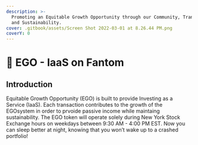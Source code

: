 ```yaml
---
description: >-
  Promoting an Equitable Growth Opportunity through our Community, Transparency,
  and Sustainability.
cover: .gitbook/assets/Screen Shot 2022-03-01 at 8.26.44 PM.png
coverY: 0
---
```


# 🏦 EGO - IaaS on Fantom

## Introduction

Equitable Growth Opportunity (EGO) is built to provide Investing as a Service (IaaS). Each transaction contributes to the growth of the EGOsystem in order to prvoide passive income while maintaing sustainability. The EGO token will operate solely during New York Stock Exchange hours on weekdays between 9:30 AM - 4:00 PM EST. Now you can sleep better at night, knowing that you won’t wake up to a crashed portfolio!


